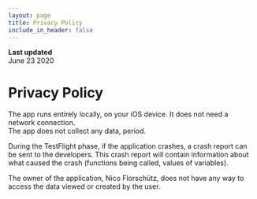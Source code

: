 ```yaml
---
layout: page
title: Privacy Policy
include_in_header: false
---
```


**Last updated**  
June 23 2020

# Privacy Policy
The app runs entirely locally, on your iOS device. It does not need a network connection. <br>
The app does not collect any data, period.<br>

During the TestFlight phase, if the application crashes, a crash report can be sent to the developers. This crash report will contain information about what caused the crash (functions being called, values of variables).<br>

The owner of the application, Nico Florschütz, does not have any way to access the data viewed or created by the user.<br>
